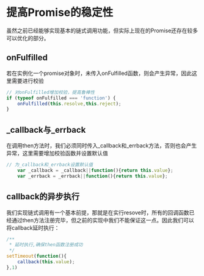 # 提高Promise的稳定性
虽然之前已经能够实现基本的链式调用功能，但实际上现在的Promise还存在较多可以优化的部分。

## onFulfilled
若在实例化一个promise对象时，未传入onFulfilled函数，则会产生异常，因此这里需要进行校验
```js
// 对onFulfilled增加校验，提高鲁棒性
if (typeof onFulfilled === 'function') {
    onFulfilled(this.resolve,this.reject);
}
```

## _callback与_errback
在调用then方法时，我们必须同时传入_callback和_errback方法，否则也会产生异常，这里需要增加校验函数并设置默认值
```js
// 为_callback和_errback设置默认值
    var _callback = _callback||function(){return this.value};
    var _errback = _errback||function(){return this.value};
```

## callback的异步执行
我们实现链式调用有一个基本前提，那就是在实行resove时，所有的回调函数已经通过then方法注册完毕，但之前的实现中我们不能保证这一点。因此我们可以将callback延时执行：
```js
/**
 * 延时执行,确保then函数注册成功
 */
setTimeout(function(){
    callback(this.value);
},1)
```